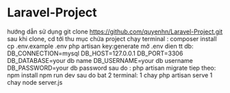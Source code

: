 # Laravel-Project
hướng dẫn sử dụng
git clone https://github.com/quyenhn/Laravel-Project.git
sau khi clone, cd tới thu mục chứa project chạy terminal : composer install
cp .env.example .env
php artisan key:generate
mở .env dien tt db:
DB_CONNECTION=mysql
DB_HOST=127.0.0.1
DB_PORT=3306
DB_DATABASE=your db name
DB_USERNAME=your db username
DB_PASSWORD=your db password
sau do : php artisan migrate
tiep theo: npm install 
			npm run dev
sau do bat 2 terminal: 1 chay php artisan serve
						1 chay node server.js